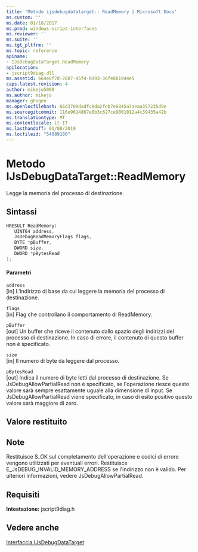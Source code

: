 ```yaml
---
title: 'Metodo ijsdebugdatatarget:: ReadMemory | Microsoft Docs'
ms.custom: ''
ms.date: 01/18/2017
ms.prod: windows-script-interfaces
ms.reviewer: ''
ms.suite: ''
ms.tgt_pltfrm: ''
ms.topic: reference
apiname:
- IJsDebugDataTarget.ReadMemory
apilocation:
- jscript9diag.dll
ms.assetid: 664e0f7d-2007-45f4-b993-36fe8b1944e5
caps.latest.revision: 4
author: mikejo5000
ms.author: mikejo
manager: ghogen
ms.openlocfilehash: 66d3709dadfc8da2feb7e6845a7aeaa357235d9e
ms.sourcegitcommit: 116e9614867e0b3c627ce9001012a4c39435a42b
ms.translationtype: MT
ms.contentlocale: it-IT
ms.lasthandoff: 01/08/2019
ms.locfileid: "54089180"
---
```

# <a name="ijsdebugdatatargetreadmemory-method"></a>Metodo IJsDebugDataTarget::ReadMemory
Legge la memoria del processo di destinazione.  
  
## <a name="syntax"></a>Sintassi  
  
```cpp
HRESULT ReadMemory(  
   UINT64 address,  
   JsDebugReadMemoryFlags flags,  
   BYTE *pBuffer,  
   DWORD size,  
   DWORD *pBytesRead  
);  
```  
  
#### <a name="parameters"></a>Parametri  
 `address`  
 [in] L'indirizzo di base da cui leggere la memoria del processo di destinazione.  
  
 `flags`  
 [in] Flag che controllano il comportamento di ReadMemory.  
  
 `pBuffer`  
 [out] Un buffer che riceve il contenuto dallo spazio degli indirizzi del processo di destinazione. In caso di errore, il contenuto di questo buffer non è specificato.  
  
 `size`  
 [in] Il numero di byte da leggere dal processo.  
  
 `pBytesRead`  
 [out] Indica il numero di byte letti dal processo di destinazione. Se JsDebugAllowPartialRead non è specificato, se l'operazione riesce questo valore sarà sempre esattamente uguale alla dimensione di input. Se JsDebugAllowPartialRead viene specificato, in caso di esito positivo questo valore sarà maggiore di zero.  
  
## <a name="return-value"></a>Valore restituito  
  
## <a name="remarks"></a>Note  
 Restituisce S_OK sul completamento dell'operazione e codici di errore vengono utilizzati per eventuali errori. Restituisce E_JsDEBUG_INVALID_MEMORY_ADDRESS se l'indirizzo non è valido. Per ulteriori informazioni, vedere JsDebugAllowPartialRead.  
  
## <a name="requirements"></a>Requisiti  
 **Intestazione:** jscript9diag.h  
  
## <a name="see-also"></a>Vedere anche  
 [Interfaccia IJsDebugDataTarget](../../winscript/reference/ijsdebugdatatarget-interface.md)